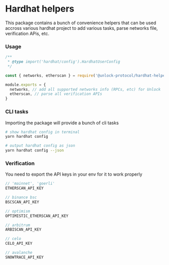 # Hardhat helpers

This package contains a bunch of convenience helpers that can be used accross various hardhat project to add various tasks, parse networks file, verification APis, etc.

### Usage

```js
/**
 * @type import('hardhat/config').HardhatUserConfig
 */

const { networks, etherscan } = require('@unlock-protocol/hardhat-helpers')

module.exports = {
  networks, // add all supported networks info (RPCs, etc) for Unlock
  etherscan, // parse all verification APIs
}
```

### CLI tasks

Importing the package will provide a bunch of cli tasks

```sh
# show hardhat config in terminal
yarn hardhat config

# output hardhat config as json
yarn hardhat config --json
```

### Verification

You need to export the API keys in your env for it to work properly

```js
// 'mainnet', 'goerli'
ETHERSCAN_API_KEY

// binance bsc
BSCSCAN_API_KEY

// optimism
OPTIMISTIC_ETHERSCAN_API_KEY

// arbitrum
ARBISCAN_API_KEY

// celo
CELO_API_KEY

// avalanche
SNOWTRACE_API_KEY
```
